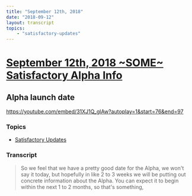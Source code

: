 ```yaml
---
title: "September 12th, 2018"
date: "2018-09-12"
layout: transcript
topics: 
    - "satisfactory-updates"
---
```

# [September 12th, 2018 ~SOME~ Satisfactory Alpha Info](../2018-09-12.md)
## Alpha launch date
https://youtube.com/embed/31XJ1Q_glAw?autoplay=1&start=76&end=97
### Topics
* [Satisfactory Updates](../topics/satisfactory-updates.md)

### Transcript

> So we feel that we have
> a pretty good date for the Alpha,
> we won't say it today,
> but hopefully in like 2 to 3 weeks
> we will be putting out concrete information
> about the Alpha.
> You can expect it to begin
> within the next 1 to 2 months,
> so that's something,
